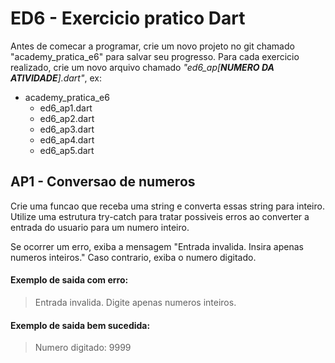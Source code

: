 # ED6 - Exercicio pratico Dart

Antes de comecar a programar, crie um novo projeto no git chamado "academy_pratica_e6" para salvar seu progresso. Para
cada exercicio realizado, crie um novo arquivo chamado _"ed6_ap[**NUMERO DA ATIVIDADE**].dart"_, ex:

- academy_pratica_e6
    - ed6_ap1.dart
    - ed6_ap2.dart
    - ed6_ap3.dart
    - ed6_ap4.dart
    - ed6_ap5.dart

## AP1 - Conversao de numeros

Crie uma funcao que receba uma string e converta essas string para inteiro. Utilize uma estrutura try-catch para tratar
possiveis erros ao converter a entrada do usuario para um numero inteiro.

Se ocorrer um erro, exiba a mensagem "Entrada invalida. Insira apenas numeros inteiros." Caso contrario, exiba o numero
digitado.

#### Exemplo de saida com erro:

> Entrada invalida. Digite apenas numeros inteiros.

#### Exemplo de saida bem sucedida:

> Numero digitado: 9999